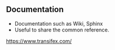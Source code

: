 ## Documentation

- Documentation such as Wiki, Sphinx
- Useful to share the common reference.

https://www.transifex.com/
